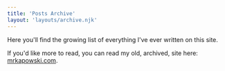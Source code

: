 ```yaml
---
title: 'Posts Archive'
layout: 'layouts/archive.njk'
---
```

Here you'll find the growing list of everything I've ever written on this site.

If you'd like more to read, you can read my old, archived, site here: [mrkapowski.com](https://mrkapowski.com).